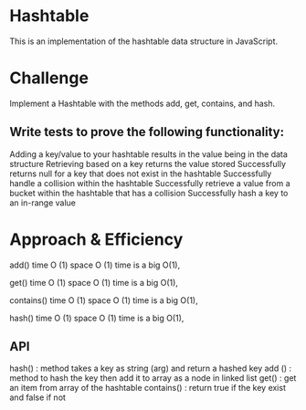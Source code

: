 # Hashtable

 This is an implementation of the hashtable data structure in JavaScript.

# Challenge

Implement a Hashtable with the methods add, get, contains, and hash.

## Write tests to prove the following functionality:

Adding a key/value to your hashtable results in the value being in the data structure Retrieving based on a key returns the value stored Successfully returns null for a key that does not exist in the hashtable Successfully handle a collision within the hashtable Successfully retrieve a value from a bucket within the hashtable that has a collision Successfully hash a key to an in-range value

# Approach & Efficiency

add() time O (1) space O (1) time is a big O(1), 

get() time O (1) space O (1) time is a big O(1), 

contains() time O (1) space O (1) time is a big O(1), 

hash() time O (1) space O (1) time is a big O(1), 

## API

hash() : method takes a key as string (arg) and return a hashed key
add () : method to hash the key then add it to array as a node in linked list
get() : get an item from array of the hashtable
contains() : return true if the key exist and false if not
